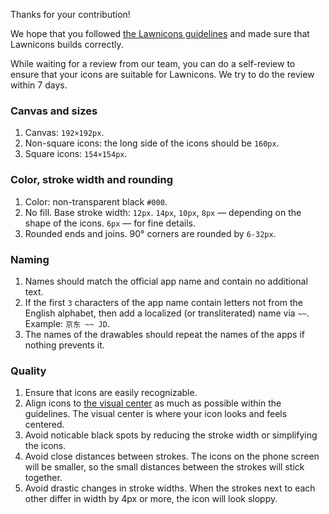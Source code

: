 Thanks for your contribution!

We hope that you followed [the Lawnicons guidelines](https://github.com/LawnchairLauncher/lawnicons/blob/develop/CONTRIBUTING.md) and made sure that Lawnicons builds correctly.

While waiting for a review from our team, you can do a self-review to ensure that your icons are suitable for Lawnicons. We try to do the review within 7 days.

### Canvas and sizes
1. Canvas: `192×192px`.
2. Non-square icons: the long side of the icons should be `160px`.
3. Square icons: `154×154px`.
### Color, stroke width and rounding
1. Color: non-transparent black `#000`.
2. No fill. Base stroke width: `12px`. `14px`, `10px`, `8px` — depending on the shape of the icons. `6px` — for fine details.
3. Rounded ends and joins. 90° corners are rounded by `6-32px`.
### Naming
1. Names should match the official app name and contain no additional text.
2. If the first `3` characters of the app name contain letters not from the English alphabet, then add a localized (or transliterated) name via `~~`. Example: `京东 ~~ JD`.
3. The names of the drawables should repeat the names of the apps if nothing prevents it.
### Quality
1. Ensure that icons are easily recognizable.
2. Align icons to [the visual center](https://crazybitsstudios.com/another-way-of-aligning-elements-when-creating-icons) as much as possible within the guidelines. The visual center is where your icon looks and feels centered.
3. Avoid noticable black spots by reducing the stroke width or simplifying the icons.
4. Avoid close distances between strokes. The icons on the phone screen will be smaller, so the small distances between the strokes will stick together.
5. Avoid drastic changes in stroke widths. When the strokes next to each other differ in width by 4px or more, the icon will look sloppy.

